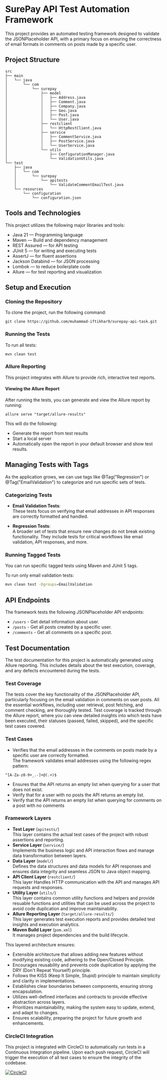 # SurePay API Test Automation Framework

This project provides an automated testing framework designed to validate the JSONPlaceholder API, with a primary focus on ensuring the correctness of email formats in comments on posts made by a specific user.
## Project Structure

```
src
├── main
│   └── java
│       └── com
│           └── surepay
│               ├── model
│               │   ├── Address.java
│               │   ├── Comment.java
│               │   ├── Company.java
│               │   ├── Geo.java
│               │   ├── Post.java
│               │   └── User.java
│               ├── restclient
│               │   └── HttpRestClient.java
│               ├── service
│               │   ├── CommentService.java
│               │   ├── PostService.java
│               │   └── UserService.java
│               └── utils
│                   ├── ConfigurationManager.java
│                   └── ValidationUtils.java
└── test
    ├── java
    │   └── com
    │       └── surepay
    │           └── apitests
    │               └── ValidateCommentEmailTest.java
    └── resources
        └── configuration
            └── configuration.json

```

## Tools and Technologies

This project utilizes the following major libraries and tools:
- Java 21 — Programming language
- Maven — Build and dependency management
- REST Assured — for API testing
- JUnit 5 — for writing and executing tests
- AssertJ — for fluent assertions
- Jackson Databind — for JSON processing
- Lombok — to reduce boilerplate code
- Allure — for test reporting and visualization

## Setup and Execution 
### Cloning the Repository
To clone the project, run the following command: 
```
git clone https://github.com/muhammad-iftikhar9/surepay-api-task.git
```
### Running the Tests
To run all tests:
```
mvn clean test
```

### Allure Reporting
This project integrates with Allure to provide rich, interactive test reports.

#### Viewing the Allure Report
After running the tests, you can generate and view the Allure report by running:
```
allure serve "target/allure-results"
```
This will do the following: 
- Generate the report from test results
- Start a local server 
- Automatically open the report in your default browser and show test results.

## Managing Tests with Tags

As the application grows, we can use tags like @Tag("Regression") or @Tag("EmailValidation") to categorize and run specific sets of tests.
### Categorizing Tests

- **Email Validation Tests**:  
  These tests focus on verifying that email addresses in API responses are correctly formatted and handled.

- **Regression Tests**:  
  A broader set of tests that ensure new changes do not break existing functionality. They include tests for critical workflows like email validation, API responses, and more.

### Running Tagged Tests
You can run specific tagged tests using Maven and JUnit 5 tags.

To run only email validation tests:

```bash
mvn clean test -Dgroups=EmailValidation
```

## API Endpoints
The framework tests the following JSONPlaceholder API endpoints:

- `/users` - Get detail information about user.
- `/posts` - Get all posts created by a specific user.
- `/comments` - Get all comments on a specific post.

## Test Documentation
The test documentation for this project is automatically generated using Allure reporting. This includes details about the test execution, coverage, and any defects encountered during the tests.

### Test Coverage
The tests cover the key functionality of the JSONPlaceholder API, particularly focusing on the email validation in comments on user posts. 
All the essential workflows, including user retrieval, post fetching, and comment checking, are thoroughly tested. Test coverage is tracked through the Allure report, where you can view detailed insights into which tests have been executed, their statuses (passed, failed, skipped), and the specific test cases covered.
### Test Cases
- Verifies that the email addresses in the comments on posts made by a specific user are correctly formatted. <br>
  The framework validates email addresses using the following regex pattern:
```
^[A-Za-z0-9+_.-]+@(.+)$
```
- Ensures that the API returns an empty list when querying for a user that does not exist. 
- Verify that for a user with no posts the API returns an empty list.
- Verify that the API returns an empty list when querying for comments on a post with no comments

### Framework Layers

- **Test Layer** (`apitests/`)  <br>
  This layer contains the actual test cases of the project with robust assertions and reporting.
- **Service Layer** (`service/`) <br>
  Implements the business logic and API interaction flows and manage data transformation between layers.
- **Data Layer** (`model/`) <br>
  Defines the data structures and data models for API responses and ensures data integrity and seamless JSON to Java object mapping.
- **API Client Layer** (`restclient/`) <br>
  This layer Handles HTTP communication with the API and manages API requests and responses.
- **Utility Layer** (`utils/`) <br>
  This layer contains common utility functions and helpers and provide resuable functions and utilities that can be used across the project to avoid code duplication and improve maintainability. 
- **Allure Reporting Layer** (`target/allure-results/`) <br>
  This layer generates test execution reports and provides detailed test insights and execution analytics.
- **Maven Build Layer** (`pom.xml`) <br>
  It manages project dependencies and the build lifecycle.

This layered architecture ensures:
- Extensible architecture that allows adding new features without modifying existing code, adhering to the Open/Closed Principle.
- Encourages reusability and prevents code duplication by applying the DRY (Don't Repeat Yourself) principle.
- Follows the KISS (Keep It Simple, Stupid) principle to maintain simplicity and clarity in implementations.
- Establishes clear boundaries between components, ensuring strong encapsulation.
- Utilizes well-defined interfaces and contracts to provide effective abstraction across layers.
- Prioritizes maintainability, making the system easy to update, extend, and adapt to changes.
- Ensures scalability, preparing the project for future growth and enhancements.

### CircleCI Integration
This project is integrated with CircleCI to automatically run tests in a Continuous Integration pipeline. Upon each push request, CircleCI will trigger the execution of all test cases to ensure the integrity of the codebase.

[![CircleCI](https://dl.circleci.com/status-badge/img/circleci/VNeNwEhjnfeEohmCpJbJMr/SqJSTij2NqT5RQv6kiYN6F/tree/main.svg?style=svg)](https://dl.circleci.com/status-badge/redirect/circleci/VNeNwEhjnfeEohmCpJbJMr/SqJSTij2NqT5RQv6kiYN6F/tree/main)